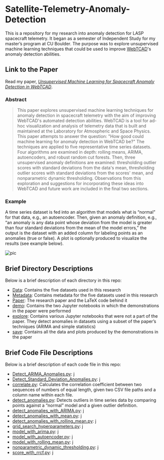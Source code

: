 # Satellite-Telemetry-Anomaly-Detection
This is a repository for my research into anomaly detection for LASP spacecraft telemetry. It began as a semester of Independent Study for my master’s program at CU Boulder. The purpose was to explore unsupervised machine learning techniques that could be used to improve [WebTCAD](http://lasp.colorado.edu/home/mission-ops-data/tools-and-technologies/webtcad/)'s anomaly detection abilities.

## Link to the Paper
Read my paper, [_Unsupervised Machine Learning for Spacecraft Anomaly Detection in WebTCAD_](https://github.com/sapols/Satellite-Telemetry-Anomaly-Detection/blob/master/Paper/Unsupervised%20Machine%20Learning%20for%20Spacecraft%20Anomaly%20Detection%20in%20WebTCAD.pdf).

### Abstract
> This paper explores unsupervised machine learning techniques for anomaly detection in spacecraft telemetry with the aim of improving WebTCAD's automated detection abilities. WebTCAD is a tool for ad-hoc visualization and analysis of telemetry data that is built and maintained at the Laboratory for Atmospheric and Space Physics. This paper attempts to answer the question: "How good could machine learning for anomaly detection in WebTCAD be?" The techniques are applied to five representative time series datasets. Four algorithms are examined in depth: rolling means, ARIMA, autoencoders, and robust random cut forests. Then, three unsupervised anomaly definitions are examined: thresholding outlier scores with standard deviations from the data's mean, thresholding outlier scores with standard deviations from the scores' mean, and nonparametric dynamic thresholding. Observations from this exploration and suggestions for incorporating these ideas into WebTCAD and future work are included in the final two sections.

### Example 
A time series dataset is fed into an algorithm that models what is “normal” for that data, e.g., an autoencoder. Then, given an anomaly definition, e.g., “an anomaly is any data point whose deviation from the model is greater than four standard deviations from the mean of the model errors,” the output is the dataset with an added column for labeling points as an anomalies (true or false). A plot is optionally produced to visualize the results (see example below).

![pic](https://github.com/sapols/Satellite-Telemetry-Anomaly-Detection/blob/master/save/datasets/WheelTemperature/autoencoder/plots/50%20percent/WheelTemperature_autoencoder_half_outliers_from_error_mean.png)

## Brief Directory Descriptions

Below is a brief description of each directory in this repo:
 - [Data](https://github.com/sapols/Satellite-Telemetry-Anomaly-Detection/tree/master/Data): Contains the five datasets used in this research 
 - [Metadata](https://github.com/sapols/Satellite-Telemetry-Anomaly-Detection/tree/master/Metadata): Contains metadata for the five datasets used in this research 
 - [Paper](https://github.com/sapols/Satellite-Telemetry-Anomaly-Detection/tree/master/Paper): The research paper and the LaTeX code behind it
 - [demo](https://github.com/sapols/Satellite-Telemetry-Anomaly-Detection/tree/master/demo): Contains the two Jupyter notebooks in which the demonstrations in the paper were performed 
 - [explore](https://github.com/sapols/Satellite-Telemetry-Anomaly-Detection/tree/master/explore): Contains various Jupyter notebooks that were not a part of the paper. They detect anomalies in datasets using a subset of the paper’s techniques (ARIMA and simple statistics)
 - [save](https://github.com/sapols/Satellite-Telemetry-Anomaly-Detection/tree/master/save): Contains all the data and plots produced by the demonstrations in the paper

## Brief Code File Descriptions
Below is a brief description of each code file in this repo:
 - [Detect_ARIMA_Anomalies.py](https://github.com/sapols/Satellite-Telemetry-Anomaly-Detection/blob/master/Detect_ARIMA_Anomalies.py): j
 - [Detect_Standard_Deviation_Anomalies.py](https://github.com/sapols/Satellite-Telemetry-Anomaly-Detection/blob/master/Detect_Standard_Deviation_Anomalies.py): j
 - [correlate.py](https://github.com/sapols/Satellite-Telemetry-Anomaly-Detection/blob/master/correlate.py): Calculates the correlation coefficient between two sequences of numbers of equal length, given two CSV file paths and a column name within each file.
 - [detect_anomalies.py](https://github.com/sapols/Satellite-Telemetry-Anomaly-Detection/blob/master/detect_anomalies.py): Detects outliers in time series data by comparing points against a “normal” model and a given outlier definition.
 - [detect_anomalies_with_ARIMA.py](https://github.com/sapols/Satellite-Telemetry-Anomaly-Detection/blob/master/detect_anomalies_with_ARIMA.py): j
 - [detect_anomalies_with_mean.py](https://github.com/sapols/Satellite-Telemetry-Anomaly-Detection/blob/master/detect_anomalies_with_mean.py): j
 - [detect_anomalies_with_rolling_mean.py](https://github.com/sapols/Satellite-Telemetry-Anomaly-Detection/blob/master/detect_anomalies_with_rolling_mean.py): j
 - [grid_search_hyperparameters.py](https://github.com/sapols/Satellite-Telemetry-Anomaly-Detection/blob/master/grid_search_hyperparameters.py): j
 - [model_with_arima.py](https://github.com/sapols/Satellite-Telemetry-Anomaly-Detection/blob/master/model_with_arima.py): j
 - [model_with_autoencoder.py](https://github.com/sapols/Satellite-Telemetry-Anomaly-Detection/blob/master/model_with_autoencoder.py): j
 - [model_with_rolling_mean.py](https://github.com/sapols/Satellite-Telemetry-Anomaly-Detection/blob/master/model_with_rolling_mean.py): j
 - [nonparametric_dynamic_thresholding.py](https://github.com/sapols/Satellite-Telemetry-Anomaly-Detection/blob/master/nonparametric_dynamic_thresholding.py): j
 - [score_with_rrcf.py](https://github.com/sapols/Satellite-Telemetry-Anomaly-Detection/blob/master/score_with_rrcf.py): j
